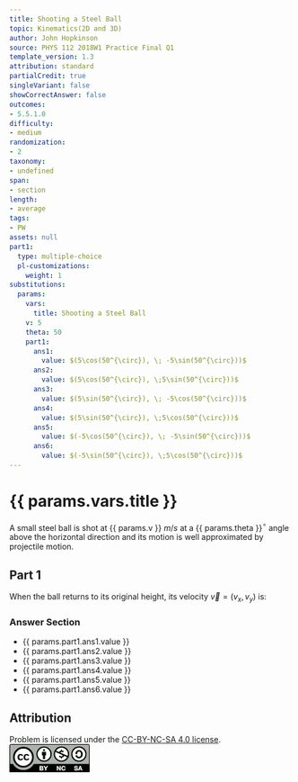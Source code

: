 ```yaml
---
title: Shooting a Steel Ball
topic: Kinematics(2D and 3D)
author: John Hopkinson
source: PHYS 112 2018W1 Practice Final Q1
template_version: 1.3
attribution: standard
partialCredit: true
singleVariant: false
showCorrectAnswer: false
outcomes:
- 5.5.1.0
difficulty:
- medium
randomization:
- 2
taxonomy:
- undefined
span:
- section
length:
- average
tags:
- PW
assets: null
part1:
  type: multiple-choice
  pl-customizations:
    weight: 1
substitutions:
  params:
    vars:
      title: Shooting a Steel Ball
    v: 5
    theta: 50
    part1:
      ans1:
        value: $(5\cos(50^{\circ}), \; -5\sin(50^{\circ}))$
      ans2:
        value: $(5\cos(50^{\circ}), \;5\sin(50^{\circ}))$
      ans3:
        value: $(5\sin(50^{\circ}), \; -5\cos(50^{\circ}))$
      ans4:
        value: $(5\sin(50^{\circ}), \;5\cos(50^{\circ}))$
      ans5:
        value: $(-5\cos(50^{\circ}), \; -5\sin(50^{\circ}))$
      ans6:
        value: $(-5\sin(50^{\circ}), \;5\cos(50^{\circ}))$
---
```

# {{ params.vars.title }}
A small steel ball is shot at {{ params.v }} $m/s$ at a {{ params.theta }}$^{\circ}$ angle above the horizontal direction and its motion is well approximated by projectile motion.

## Part 1

When the ball returns to its original height, its velocity $\overrightarrow{v} = (v_x, v_y)$ is:

### Answer Section

- {{ params.part1.ans1.value }}
- {{ params.part1.ans2.value }}
- {{ params.part1.ans3.value }}
- {{ params.part1.ans4.value }}
- {{ params.part1.ans5.value }}
- {{ params.part1.ans6.value }}

## Attribution

Problem is licensed under the [CC-BY-NC-SA 4.0 license](https://creativecommons.org/licenses/by-nc-sa/4.0/).<br> ![The Creative Commons 4.0 license requiring attribution-BY, non-commercial-NC, and share-alike-SA license.](https://raw.githubusercontent.com/firasm/bits/master/by-nc-sa.png)
